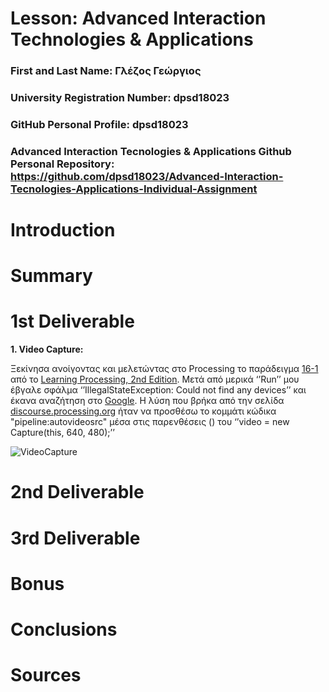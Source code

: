 # Lesson: Advanced Interaction Technologies & Applications

### First and Last Name: Γλέζος Γεώργιος
### University Registration Number: dpsd18023
### GitHub Personal Profile: dpsd18023
### Advanced Interaction Tecnologies & Applications Github Personal Repository: https://github.com/dpsd18023/Advanced-Interaction-Tecnologies-Applications-Individual-Assignment

# Introduction

# Summary
 <a href=""></a>
# 1st Deliverable

  <b> 1. Video Capture: </b>
 
 Ξεκίνησα ανοίγοντας και μελετώντας στο Processing το παράδειγμα  <a href="http://learningprocessing.com/examples/chp16/example-16-01-Capture">16-1</a> από το <a href="http://learningprocessing.com/">Learning Processing, 2nd Edition</a>. Μετά από μερικά ‘’Run’’ μου έβγαλε σφάλμα ‘’IllegalStateException: Could not find any devices’’ και έκανα αναζήτηση στο <a href="https://www.google.com/">Google</a>. Η λύση που βρήκα από την σελίδα <a href="discourse.processing.org">discourse.processing.org</a> ήταν να προσθέσω το κομμάτι κώδικα "pipeline:autovideosrc" μέσα στις παρενθέσεις () του ‘’video = new Capture(this, 640, 480);’’
 
![VideoCapture](https://user-images.githubusercontent.com/115796095/199566744-2efd2538-bc14-4663-b793-310a97d1997c.png)

  

# 2nd Deliverable


# 3rd Deliverable 


# Bonus 


# Conclusions


# Sources
